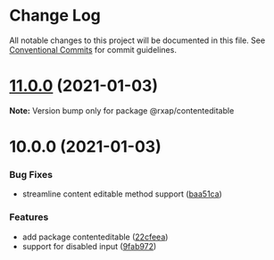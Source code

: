 # Change Log

All notable changes to this project will be documented in this file.
See [Conventional Commits](https://conventionalcommits.org) for commit guidelines.

# [11.0.0](https://gitlab.com/rxap/packages/compare/@rxap/contenteditable@10.0.0...@rxap/contenteditable@11.0.0) (2021-01-03)

**Note:** Version bump only for package @rxap/contenteditable





# 10.0.0 (2021-01-03)


### Bug Fixes

* streamline content editable method support ([baa51ca](https://gitlab.com/rxap/packages/commit/baa51ca42825fe68cbf111247bb7d7e2251dfe6d))


### Features

* add package contenteditable ([22cfeea](https://gitlab.com/rxap/packages/commit/22cfeea0894ca18b19235c63ba54fbfbb1ecc7a7))
* support for disabled input ([9fab972](https://gitlab.com/rxap/packages/commit/9fab972b80297e750a72677bc20c4bf363cda8d9))
